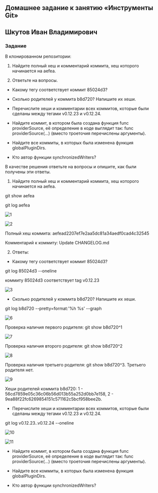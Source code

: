 ## Домашнее задание к занятию «Инструменты Git»

## Шкутов Иван Владимирович

### Задание

В клонированном репозитории:

1. Найдите полный хеш и комментарий коммита, хеш которого начинается на aefea.

2. Ответьте на вопросы.
   
- Какому тегу соответствует коммит 85024d3?
 
- Сколько родителей у коммита b8d720? Напишите их хеши.

- Перечислите хеши и комментарии всех коммитов, которые были сделаны между тегами v0.12.23 и v0.12.24.

- Найдите коммит, в котором была создана функция func providerSource, её определение в коде выглядит так: func providerSource(...) (вместо троеточия перечислены аргументы).

- Найдите все коммиты, в которых была изменена функция globalPluginDirs.

- Кто автор функции synchronizedWriters?

В качестве решения ответьте на вопросы и опишите, как были получены эти ответы.



1. Найдите полный хеш и комментарий коммита, хеш которого начинается на aefea.

git show aefea 

git log aefea

![1](https://github.com/Ivan-Shkutov/git-homeworks-04/blob/main/1.png)

![2](https://github.com/Ivan-Shkutov/git-homeworks-04/blob/main/2.png)

Полный хеш коммита: aefead2207ef7e2aa5dc81a34aedf0cad4c32545

Комментарий к коммиту: Update CHANGELOG.md

2. Ответы:

- Какому тегу соответствует коммит 85024d3?

git log 85024d3 --oneline

коммиту 85024d3 соответствует tag v0.12.23  

![3](https://github.com/Ivan-Shkutov/git-homeworks-04/blob/main/3.png)


- Сколько родителей у коммита b8d720? Напишите их хеши.

git log b8d720 --pretty=format:'%h %s' --graph

![6](https://github.com/Ivan-Shkutov/git-homeworks-04/blob/main/6.png)

Проверка наличия первого родителя: git show b8d720^1

![7](https://github.com/Ivan-Shkutov/git-homeworks-04/blob/main/7.png)

Проверка наличия второго родителя: git show b8d720^2

![8](https://github.com/Ivan-Shkutov/git-homeworks-04/blob/main/8.png)

Проверка наличия третьего родителя: git show b8d720^3. Третьего родителя нет.

![9](https://github.com/Ivan-Shkutov/git-homeworks-04/blob/main/9.png)

Хеши родителей коммита b8d720: 1 - 56cd7859e05c36c06b56d013b55a252d0bb7e158, 2 - 9ea88f22fc6269854151c571162c5bcf958bee2b.


- Перечислите хеши и комментарии всех коммитов, которые были сделаны между тегами v0.12.23 и v0.12.24.

git log v0.12.23..v0.12.24 --oneline

![10](https://github.com/Ivan-Shkutov/git-homeworks-04/blob/main/10.png)

![11](https://github.com/Ivan-Shkutov/git-homeworks-04/blob/main/11.png)


- Найдите коммит, в котором была создана функция func providerSource, её определение в коде выглядит так: func providerSource(...) (вместо троеточия перечислены аргументы).




- Найдите все коммиты, в которых была изменена функция globalPluginDirs.






- Кто автор функции synchronizedWriters?





